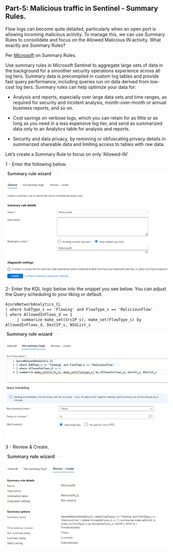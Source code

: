 ## Part-5: Malicious traffic in Sentinel - Summary Rules. ## 

Flow logs can become quite detailed, particularly when an open port is allowing incoming malicious activity. To manage this, we can use Summary Rules to consolidate and focus on the Allowed Malicious IN activity. What exactly are Summary Rules?

Per [Microsoft](https://learn.microsoft.com/en-us/azure/sentinel/summary-rules) on Summary Rules.

Use summary rules in Microsoft Sentinel to aggregate large sets of data in the background for a smoother security operations experience across all log tiers. Summary data is precompiled in custom log tables and provide fast query performance, including queries run on data derived from low-cost log tiers. Summary rules can help optimize your data for:

- Analysis and reports, especially over large data sets and time ranges, as required for security and incident analysis, month-over-month or annual business reports, and so on.

- Cost savings on verbose logs, which you can retain for as little or as long as you need in a less expensive log tier, and send as summarized data only to an Analytics table for analysis and reports.

- Security and data privacy, by removing or obfuscating privacy details in summarized shareable data and limiting access to tables with raw data.

Let’s create a Summary Rule to focus on only ‘Allowed-IN’

1 - Enter the following below.

![](https://github.com/Cyberlorians/uploadedimages/blob/main/sr1.png)

2- Enter the KQL logic below into the snippet you see below. You can adjust the Query scheduling to your liking or default.

```
AzureNetworkAnalytics_CL
| where SubType_s == 'FlowLog' and FlowType_s == 'MaliciousFlow'    
| where AllowedInFlows_d == 1
     | summarize make_set(SrcIP_s), make_set(FlowType_s) by AllowedInFlows_d, DestIP_s, NSGList_s
```

![](https://github.com/Cyberlorians/uploadedimages/blob/main/sr2.png)

3 - Review & Create.

![](https://github.com/Cyberlorians/uploadedimages/blob/main/sr3.png)